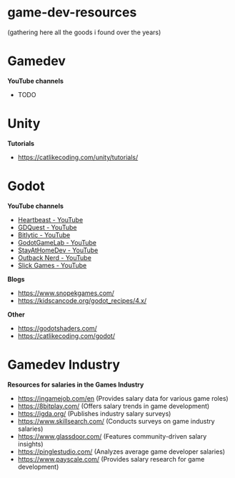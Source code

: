 # game-dev-resources
(gathering here all the goods i found over the years)

# Gamedev

**YouTube channels**
 - TODO

# Unity

**Tutorials**
 - https://catlikecoding.com/unity/tutorials/

# Godot

**YouTube channels**
 - [Heartbeast - YouTube](https://www.youtube.com/@uheartbeast)
 - [GDQuest - YouTube](https://www.youtube.com/@Gdquest/videos)
 - [Bitlytic - YouTube](https://www.youtube.com/@Bitlytic/videos)
 - [GodotGameLab - YouTube](https://www.youtube.com/@godotgamelab/videos)
 - [StayAtHomeDev - YouTube](https://www.youtube.com/@stayathomedev)
 - [Outback Nerd - YouTube](https://www.youtube.com/@OutbackNerd/videos)
 - [Slick Games - YouTube](https://www.youtube.com/@stingly)

**Blogs**
 - https://www.snopekgames.com/
 - https://kidscancode.org/godot_recipes/4.x/

**Other**
 - https://godotshaders.com/
 - https://catlikecoding.com/godot/

# Gamedev Industry

**Resources for salaries in the Games Industry**
 - https://ingamejob.com/en (Provides salary data for various game roles)
 - https://8bitplay.com/ (Offers salary trends in game development)
 - https://igda.org/ (Publishes industry salary surveys)
 - https://www.skillsearch.com/ (Conducts surveys on game industry salaries)
 - https://www.glassdoor.com/ (Features community-driven salary insights)
 - https://pinglestudio.com/ (Analyzes average game developer salaries)
 - https://www.payscale.com/ (Provides salary research for game development)
